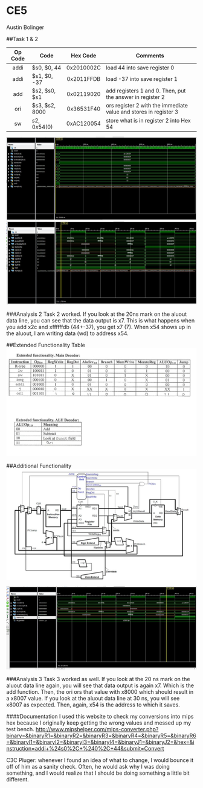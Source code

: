 CE5
===
Austin Bolinger

##Task 1 & 2

| Op Code       | Code          | Hex Code   |Comments|
|:-------------:| --------------|:----------:| -------|
| addi          | $s0, $0, 44   | 0x2010002C |load 44 into save register 0 |
| addi          | $s1, $0, -37  | 0x2011FFDB |load -37 into save register 1|
| add           | $s2, $s0, $s1 | 0x02119020 |add registers 1 and 0. Then, put the answer in register 2|
| ori           | $s3, $s2, 8000| 0x36531F40 |ors register 2 with the immediate value and stores in register 3|
| sw            | $s2, 0x54($0) | 0xAC120054 |store what is in register 2 into Hex 54|

![Test Bench Full](https://github.com/Austinbolinger/CE5/blob/master/tbfull.JPG?raw=true "test bench full")
![TB 50ns](https://github.com/Austinbolinger/CE5/blob/master/tb50.JPG?raw=true "test bench 50ns")

###Analysis 2
Task 2 worked. If you look at the 20ns mark on the aluout data line, you can see that the data output is x7. This is what happens when you add x2c and xffffffdb (44+-37), you get x7 (7).  When x54 shows up in the aluout, I am writing data (wd) to address x54.

##Extended Functionality Table
![Table](https://github.com/Austinbolinger/CE5/blob/master/task3table.JPG?raw=true "Table")

##Additional Functionality
![Schematic](https://github.com/Austinbolinger/CE5/blob/master/mipsSchematic.JPG?raw=true "Schematic")

![Task 3 TB](https://github.com/Austinbolinger/CE5/blob/master/task3tb45.JPG?raw=true "task 3 tb")

###Analysis 3
Task 3 worked as well. If you look at the 20 ns mark on the aluout data line again, you will see that data output is again x7. Which is the add function. Then, the ori ors that value with x8000 which should result in a x8007 value. If you look at the aluout data line at 30 ns, you will see x8007 as expected. Then, again, x54 is the address to which it saves.


####Documentation
I used this website to check my conversions into mips hex because I originally keep getting the wrong values and messed up my test bench.
http://www.mipshelper.com/mips-converter.php?binary=&binaryR1=&binaryR2=&binaryR3=&binaryR4=&binaryR5=&binaryR6=&binaryI1=&binaryI2=&binaryI3=&binaryI4=&binaryJ1=&binaryJ2=&hex=&instruction=addi+%24s0%2C+%240%2C+44&submit=Convert

C3C Pluger: whenever I found an idea of what to change, I would bounce it off of him as a sanity check. Often, he would ask why I was doing something, and I would realize that I should be doing something a little bit different. 

